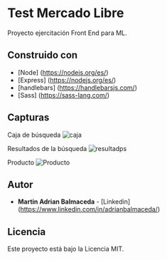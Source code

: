 # Test Mercado Libre

Proyecto ejercitación Front End para ML.

## Construido con

* [Node] (https://nodejs.org/es/) 
* [Express] (https://nodejs.org/es/)
* [handlebars] (https://handlebarsjs.com/) 
* [Sass] (https://sass-lang.com/)

## Capturas

Caja de búsqueda
![caja](https://fotos.subefotos.com/75cfc6e5e4f91f74f7f08dca9a271223o.png)

Resultados de la búsqueda
![resultadps](https://fotos.subefotos.com/a1f1825e50d0154bacd736d5d503aacdo.png) 

Producto
![Producto](https://fotos.subefotos.com/af14c61f5eed08f4fef7f22aa408daaao.png) 

## Autor

* **Martin Adrian Balmaceda** - [Linkedin] (https://www.linkedin.com/in/adrianbalmaceda/)

## Licencia

Este proyecto está bajo la Licencia MIT.

